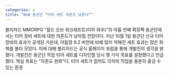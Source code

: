 ```yaml
---
categories: a
title: "WoW 용군단 “티어 세트 의존도 낮춘다”"
---
```

블리자드 MMORPG "월드 오브 워크래프트(이하 와우)"의 아홉 번째 확장팩 용군단에서는 티어 장비 세트에 대한 의존도가 낮아질 전망이다. 지난 10월 1일 용군단 신규 티어 장비의 효과가 공개된 가운데, 어둠땅 9.2 버전에 비해 많이 약해진 세트 효과는 많은 화제를 불러 모았다. 이에 대해 블리자드는 공식 홈페이지 포럼을 통해 개발진의 생각을 밝혔다. 개발진은 용군단 직업 티어 세트를 디자인할 당시 몇 가지 목표를 설정했다고 언급했다. 핵심 목표는 "의존도 완화"다. 티어 세트가 없어도 각자의 직업을 충분히 즐길 수 있는 환경